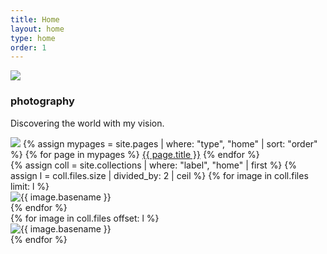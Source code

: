 ```yaml
---
title: Home
layout: home
type: home
order: 1
---
```


<div class="section header">
	<div class="container">
		<img src="{{ "/assets/images/logo.png" | relative_url }}">
		<h3 class="section-heading">photography</h3>
		<p class="section-description">
			Discovering the world with my vision.
		</p>
		<div id="navbar-wrapper">
			<div id="navbar">
				<img id="brand" class="hide" src="{{ "/assets/images/logo.png" | relative_url }}">
				{% assign mypages = site.pages | where: "type", "home" | sort: "order" %}
				{% for page in mypages %}
				<a class="button" href="{{ page.url | relative_url }}">{{ page.title }}</a>
				{% endfor %}
			</div>
		</div>
	</div>
</div>

<div class="section main">
	<div class="container">
		<div class="row">
			<div class="one-half column">
				{% assign coll = site.collections | where: "label", "home" | first %}
				{% assign l = coll.files.size | divided_by: 2 | ceil %}
				{% for image in coll.files limit: l %}
				<article class="thumb">
					<img class="lozad u-max-full-width" data-src="{{ '/' | append: coll.label | append: '/' | append: image.name }}" alt="{{ image.basename }}" />
				</article>
				{% endfor %}
			</div>
			<div class="one-half column">
				{% for image in coll.files offset: l %}
				<article class="thumb">
					<img class="lozad u-max-full-width" data-src="{{ coll.label | append: '/' | append: image.name }}" alt="{{ image.basename }}" />
				</article>
				{% endfor %}
			</div>
		</div>
	</div>
</div>
<div id="Fullscreen">
	<img src="" alt="" />
</div>